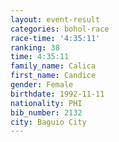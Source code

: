 ```yaml
---
layout: event-result 
categories: bohol-race 
race-time: '4:35:11'
ranking: 38
time: 4:35:11
family_name: Calica
first_name: Candice
gender: Female
birthdate: 1992-11-11
nationality: PHI
bib_number: 2132
city: Baguio City
---
```

